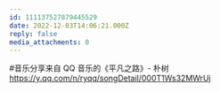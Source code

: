 ```yaml
---
id: 111137527879445529
date: 2022-12-03T14:06:21.000Z
reply: false
media_attachments: 0
---
```


#音乐分享来自 QQ 音乐的《平凡之路》- 朴树 https://y.qq.com/n/ryqq/songDetail/000T1Ws32MWrUj

